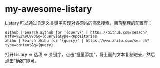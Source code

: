 # my-awesome-listary

Listary 可以通过自定义关键字实现对各网站的高效搜索。目前整理的配置有：

```
github | Search github for '{query}' | https://github.com/search?utf8=%E2%9C%93&q={query}&type=Repositories
zhihu | Search zhihu for '{query}' | https://www.zhihu.com/search?type=content&q={query}
```

打开Listary => 选项 => 关键字，点击“批量添加”，将上面的文本复制进去，然后点击“确定”即可。